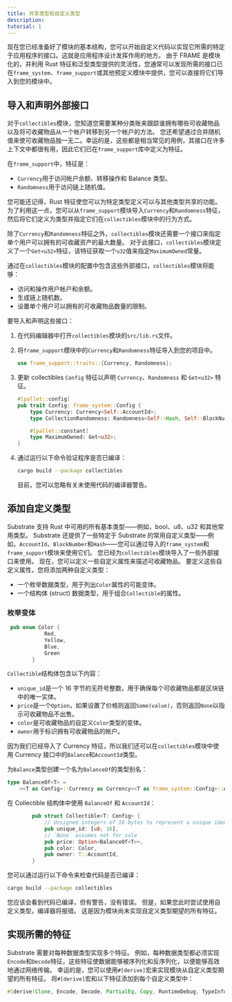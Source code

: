 ```yaml
---
title: 共享类型和自定义类型
description:
tutorial: 1
---
```


现在您已经准备好了模块的基本结构，您可以开始自定义代码以实现它所需的特定于应用程序的接口。这就是应用程序设计发挥作用的地方。
由于 FRAME 是模块化的，并利用 Rust 特征和泛型类型提供的灵活性，您通常可以发现所需的接口已在`frame_system`、`frame_support`或其他预定义模块中提供，您可以直接将它们导入到您的模块中。

## 导入和声明外部接口

对于`collectibles`模块，您知道您需要某种分类账来跟踪谁拥有哪些可收藏物品以及将可收藏物品从一个帐户转移到另一个帐户的方法。
您还希望通过合并随机值来使可收藏物品独一无二。幸运的是，这些都是相当常见的用例，其接口在许多上下文中都很有用，因此它们已在`frame_support`库中定义为特征。

在`frame_support`中，特征是：

- `Currency`用于访问帐户余额、转移操作和 Balance 类型。
- `Randomness`用于访问链上随机值。

您可能还记得，Rust 特征使您可以为特定类型定义可以与其他类型共享的功能。
为了利用这一点，您可以从`frame_support`模块导入`Currency`和`Randomness`特征，然后将它们定义为类型并指定它们在`collectibles`模块中的行为方式。

除了`Currency`和`Randomness`特征之外，`collectibles`模块还需要一个接口来指定单个用户可以拥有的可收藏资产的最大数量。
对于此接口，`collectibles`模块定义了一个`Get<u32>`特征，该特征获取一个`u32`值来指定`MaximumOwned`常量。

通过在`collectibles`模块的配置中包含这些外部接口，`collectibles`模块将能够：

- 访问和操作用户帐户和余额。
- 生成链上随机数。
- 设置单个用户可以拥有的可收藏物品数量的限制。

要导入和声明这些接口：

1. 在代码编辑器中打开`collectibles`模块的`src/lib.rs`文件。

2. 将`frame_support`模块中的`Currency`和`Randomness`特征导入到您的项目中。

    ```rust
    use frame_support::traits::{Currency, Randomness};
    ```

3. 更新 collectibles `Config` 特征以声明 `Currency`、`Randomness` 和 `Get<u32>` 特征。

    ```rust
    #[pallet::config]
    pub trait Config: frame_system::Config {
        type Currency: Currency<Self::AccountId>;
        type CollectionRandomness: Randomness<Self::Hash, Self::BlockNumber>;

        #[pallet::constant]
        type MaximumOwned: Get<u32>;
    }
    ```

4. 通过运行以下命令验证程序是否已编译：

   ```bash
   cargo build --package collectibles
   ```

   目前，您可以忽略有关未使用代码的编译器警告。

## 添加自定义类型

Substrate 支持 Rust 中可用的所有基本类型——例如，bool、u8、u32 和其他常用类型。
Substrate 还提供了一些特定于 Substrate 的常用自定义类型——例如，`AccountId`、`BlockNumber`和`Hash`——您可以通过导入的`frame_system`和`frame_support`模块来使用它们。
您已经为`collectibles`模块导入了一些外部接口来使用。
现在，您可以定义一些自定义属性来描述可收藏物品。
要定义这些自定义属性，您将添加两种自定义类型：

- 一个枚举数据类型，用于列出`Color`属性的可能变体。
- 一个结构体 (struct) 数据类型，用于组合`Collectible`的属性。

### 枚举变体

```rust
 pub enum Color {
            Red,
            Yellow,
            Blue,
            Green
        }
```

`Collectible`结构体包含以下内容：

- `unique_id`是一个 16 字节的无符号整数，用于确保每个可收藏物品都是区块链中的唯一实体。
- `price`是一个`Option`，如果设置了价格则返回`Some(value)`，否则返回`None`以指示可收藏物品不出售。
- `color`是可收藏物品的自定义`Color`类型的变体。
- `owner`用于标识拥有可收藏物品的帐户。

因为我们已经导入了 Currency 特征，所以我们还可以在`collectibles`模块中使用 Currency 接口中的`Balance`和`AccountId`类型。

为`Balance`类型创建一个名为`BalanceOf`的类型别名：

```rust
type BalanceOf<T> =
	<<T as Config>::Currency as Currency<<T as frame_system::Config>::AccountId>>::Balance;
```

在 Collectible 结构体中使用 `BalanceOf` 和 `AccountId`：

```rust
        pub struct Collectible<T: Config> {
            // Unsigned integers of 16 bytes to represent a unique identifier
            pub unique_id: [u8; 16],
            // `None` assumes not for sale
            pub price: Option<BalanceOf<T>>,
            pub color: Color,
            pub owner: T::AccountId,
        }
```

您可以通过运行以下命令来检查代码是否已编译：

```bash
cargo build --package collectibles
```

您应该会看到代码已编译，但有警告，没有错误。
但是，如果您此时尝试使用自定义类型，编译器将报错。
这是因为模块尚未实现自定义类型期望的所有特征。

## 实现所需的特征

Substrate 需要对每种数据类型实现多个特征。
例如，每种数据类型都必须实现`Encode`和`Decode`特征，这些特征使数据能够被序列化和反序列化，以便能够高效地通过网络传输。
幸运的是，您可以使用`#[derive]`宏来实现模块从自定义类型期望的所有特征。
将`#[derive]`宏和以下特征添加到每个自定义类型中：

```rust
#[derive(Clone, Encode, Decode, PartialEq, Copy, RuntimeDebug, TypeInfo, MaxEncodedLen)]
